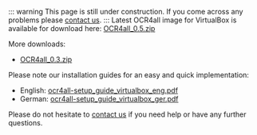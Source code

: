 ::: warning 
This page is still under construction.
If you come across any problems please [contact us](mailto:florian.langhanki@uni-wuerzburg.de).
:::
Latest OCR4all image for VirtualBox is available for download here:
[OCR4all_0.5.zip](https://www.kallimachos.uni-wuerzburg.de/ocr4all-download/download.php?file=OCR4all_0.5.zip)

More downloads:
- [OCR4all_0.3.zip](http://ocr4all.org/lib/download.php?file=OCR4all_0.3.zip)

Please note our installation guides for an easy and quick
implementation:
- English: [ocr4all-setup_guide_virtualbox_eng.pdf](http://ocr4all.org/lib/download.php?file=ocr4all-setup_guide_virtualbox_eng.pdf)
- German: [ocr4all-setup_guide_virtualbox_ger.pdf](http://ocr4all.org/lib/download.php?file=ocr4all-setup_guide_virtualbox_ger.pdf)

Please do not hesitate to [contact 
us](mailto:ocr4all@uni-wuerzburg.de?subject=ocr4all%20contact)
if you need help or have any further questions.
